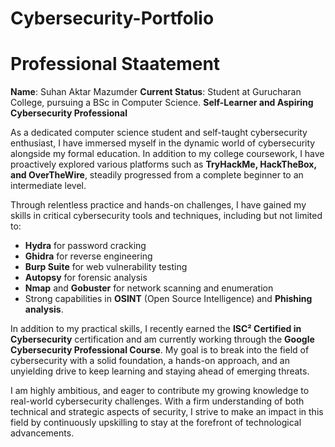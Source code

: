 # Cybersecurity-Portfolio
# Professional Staatement

**Name**: Suhan Aktar Mazumder
**Current Status**: Student at Gurucharan College, pursuing a BSc in Computer Science. 
**Self-Learner and Aspiring Cybersecurity Professional**

As a dedicated computer science student and self-taught cybersecurity enthusiast, I have immersed myself in the dynamic world of cybersecurity alongside my formal education. In addition to my college coursework, I have proactively explored various platforms such as **TryHackMe, HackTheBox, and OverTheWire**, steadily progressed from a complete beginner to an intermediate level.

Through relentless practice and hands-on challenges, I have gained my skills in critical cybersecurity tools and techniques, including but not limited to:
- **Hydra** for password cracking
- **Ghidra** for reverse engineering
- **Burp Suite** for web vulnerability testing
- **Autopsy** for forensic analysis
- **Nmap** and **Gobuster** for network scanning and enumeration
- Strong capabilities in **OSINT** (Open Source Intelligence) and **Phishing analysis**.

In addition to my practical skills, I recently earned the **ISC² Certified in Cybersecurity** certification and am currently working through the **Google Cybersecurity Professional Course**. My goal is to break into the field of cybersecurity with a solid foundation, a hands-on approach, and an unyielding drive to keep learning and staying ahead of emerging threats.

I am highly ambitious, and eager to contribute my growing knowledge to real-world cybersecurity challenges. With a firm understanding of both technical and strategic aspects of security, I strive to make an impact in this field by continuously upskilling to stay at the forefront of technological advancements.
